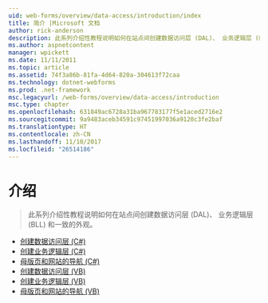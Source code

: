 ```yaml
---
uid: web-forms/overview/data-access/introduction/index
title: 简介 |Microsoft 文档
author: rick-anderson
description: 此系列介绍性教程说明如何在站点间创建数据访问层 (DAL)、 业务逻辑层 (BLL) 和一致的外观。
ms.author: aspnetcontent
manager: wpickett
ms.date: 11/11/2011
ms.topic: article
ms.assetid: 74f3a86b-81fa-4d64-820a-304613f72caa
ms.technology: dotnet-webforms
ms.prod: .net-framework
msc.legacyurl: /web-forms/overview/data-access/introduction
msc.type: chapter
ms.openlocfilehash: 631849ac6728a31ba967783177f5e1aced2716e2
ms.sourcegitcommit: 9a9483aceb34591c97451997036a9120c3fe2baf
ms.translationtype: HT
ms.contentlocale: zh-CN
ms.lasthandoff: 11/10/2017
ms.locfileid: "26514186"
---
```

<a name="introduction"></a>介绍
====================
> 此系列介绍性教程说明如何在站点间创建数据访问层 (DAL)、 业务逻辑层 (BLL) 和一致的外观。


- [创建数据访问层 (C#)](creating-a-data-access-layer-cs.md)
- [创建业务逻辑层 (C#)](creating-a-business-logic-layer-cs.md)
- [母版页和网站的导航 (C#)](master-pages-and-site-navigation-cs.md)
- [创建数据访问层 (VB)](creating-a-data-access-layer-vb.md)
- [创建业务逻辑层 (VB)](creating-a-business-logic-layer-vb.md)
- [母版页和网站的导航 (VB)](master-pages-and-site-navigation-vb.md)
